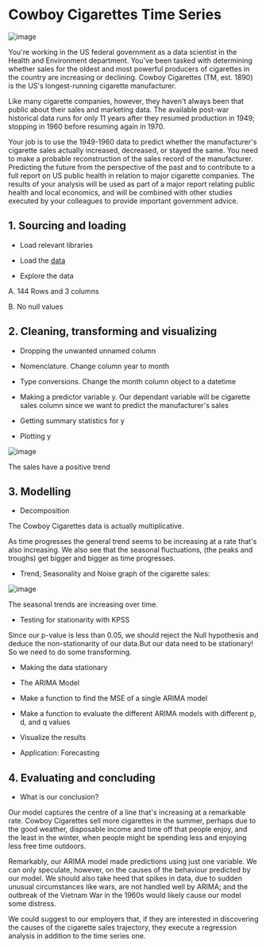 # Cowboy Cigarettes Time Series 

![image](https://user-images.githubusercontent.com/86930309/228976763-220ad79d-9dbd-4d9f-8f58-975f779f0f1e.png)

You're working in the US federal government as a data scientist in the Health and Environment department. You've been tasked with determining whether sales for the oldest and most powerful producers of cigarettes in the country are increasing or declining. Cowboy Cigarettes (TM, est. 1890) is the US's longest-running cigarette manufacturer.

Like many cigarette companies, however, they haven't always been that public about their sales and marketing data. The available post-war historical data runs for only 11 years after they resumed production in 1949; stopping in 1960 before resuming again in 1970. 

Your job is to use the 1949-1960 data to predict whether the manufacturer's cigarette sales actually increased, decreased, or stayed the same. You need to make a
probable reconstruction of the sales record of the manufacturer. Predicting the future from the perspective of the past and to contribute to a full report on US public
health in relation to major cigarette companies. The results of your analysis will be used as part of a major report relating public health and local economics, and will be combined with other studies executed by your colleagues to provide important government advice.

## 1. Sourcing and loading

- Load relevant libraries

- Load the [data](https://github.com/GHASS19/Cowboy_Cigarettes_Time_Series_Case_Study.ipynb/blob/main/Data/CowboyCigsData%20(Time%20Series%20Analysis).csv)

- Explore the data

A. 144 Rows and 3 columns

B. No null values

## 2. Cleaning, transforming and visualizing

- Dropping the unwanted unnamed column

- Nomenclature. Change column year to month

- Type conversions. Change the month column object to a datetime

- Making a predictor variable y. Our dependant variable will be cigarette sales column since we want to predict the manufacturer's sales

- Getting summary statistics for y

- Plotting y

![image](https://user-images.githubusercontent.com/86930309/229005100-4dd019cf-694d-4aa5-8b1c-51debb8c1d03.png)

The sales have a positive trend

## 3. Modelling

- Decomposition

 The Cowboy Cigarettes data is actually multiplicative.

As time progresses the general trend seems to be increasing at a rate that's also increasing. We also see that the seasonal fluctuations, (the peaks and troughs) get bigger and bigger as time progresses.

- Trend, Seasonality and Noise graph of the cigarette sales:

![image](https://user-images.githubusercontent.com/86930309/229006792-7083d6da-7b5d-45ac-aca1-72c5d4c11bb2.png)

The seasonal trends are increasing over time.

- Testing for stationarity with KPSS

Since our p-value is less than 0.05, we should reject the Null hypothesis and deduce the non-stationarity of our data.But our data need to be stationary! So we need to
do some transforming.

- Making the data stationary

- The ARIMA Model

- Make a function to find the MSE of a single ARIMA model

- Make a function to evaluate the different ARIMA models with different p, d, and q values

- Visualize the results

- Application: Forecasting

## 4. Evaluating and concluding

- What is our conclusion?

Our model captures the centre of a line that's increasing at a remarkable rate. Cowboy Cigarettes sell more cigarettes in the summer, perhaps due to the good weather, disposable income and time off that people enjoy, and the least in the winter, when people might be spending less and enjoying less free time outdoors.

Remarkably, our ARIMA model made predictions using just one variable. We can only speculate, however, on the causes of the behaviour predicted by our model. We should also take heed that spikes in data, due to sudden unusual circumstances like wars, are not handled well by ARIMA; and the outbreak of the Vietnam War in the 1960s would likely cause our model some distress.

We could suggest to our employers that, if they are interested in discovering the causes of the cigarette sales trajectory, they execute a regression analysis in addition to the time series one.
